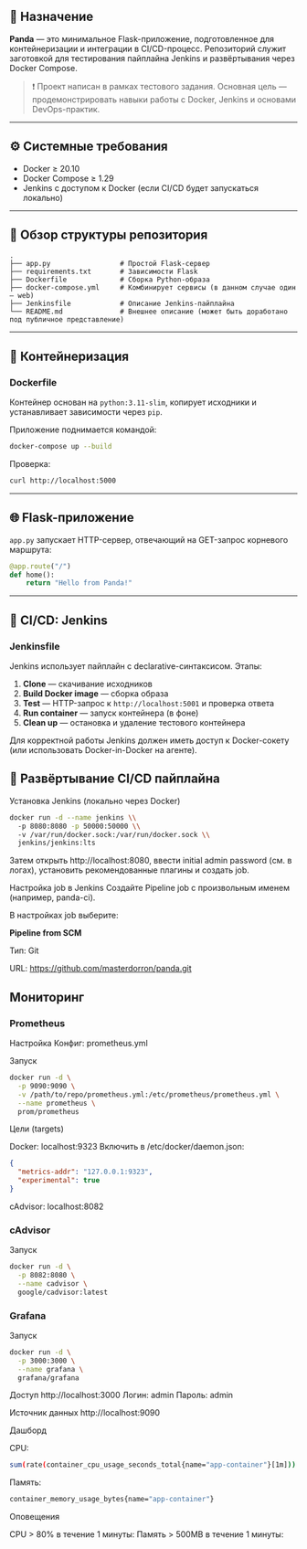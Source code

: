 ## 🔧 Назначение

**Panda** — это минимальное Flask-приложение, подготовленное для контейнеризации и интеграции в CI/CD-процесс. Репозиторий служит заготовкой для тестирования пайплайна Jenkins и развёртывания через Docker Compose.

> ❗ Проект написан в рамках тестового задания. Основная цель — продемонстрировать навыки работы с Docker, Jenkins и основами DevOps-практик.

---

## ⚙️ Системные требования

- Docker ≥ 20.10  
- Docker Compose ≥ 1.29  
- Jenkins с доступом к Docker (если CI/CD будет запускаться локально)

---

## 📁 Обзор структуры репозитория

```
.
├── app.py                 # Простой Flask-сервер
├── requirements.txt       # Зависимости Flask
├── Dockerfile             # Сборка Python-образа
├── docker-compose.yml     # Комбинирует сервисы (в данном случае один — web)
├── Jenkinsfile            # Описание Jenkins-пайплайна
└── README.md              # Внешнее описание (может быть доработано под публичное представление)
```

---

## 🐳 Контейнеризация

### Dockerfile

Контейнер основан на `python:3.11-slim`, копирует исходники и устанавливает зависимости через `pip`.

Приложение поднимается командой:

```bash
docker-compose up --build
```

Проверка:

```bash
curl http://localhost:5000
```

---

## 🌐 Flask-приложение

`app.py` запускает HTTP-сервер, отвечающий на GET-запрос корневого маршрута:

```python
@app.route("/")
def home():
    return "Hello from Panda!"
```

---

## 🔄 CI/CD: Jenkins

### Jenkinsfile

Jenkins использует пайплайн с declarative-синтаксисом. Этапы:

1. **Clone** — скачивание исходников  
2. **Build Docker image** — сборка образа  
3. **Test** — HTTP-запрос к `http://localhost:5001` и проверка ответа  
4. **Run container** — запуск контейнера (в фоне)  
5. **Clean up** — остановка и удаление тестового контейнера  

Для корректной работы Jenkins должен иметь доступ к Docker-сокету  
(или использовать Docker-in-Docker на агенте).

## 🚀 Развёртывание CI/CD пайплайна

Установка Jenkins (локально через Docker)
```bash
docker run -d --name jenkins \\
  -p 8080:8080 -p 50000:50000 \\
  -v /var/run/docker.sock:/var/run/docker.sock \\
  jenkins/jenkins:lts
```
Затем открыть http://localhost:8080, ввести initial admin password (см. в логах), установить рекомендованные плагины и создать job.

Настройка job в Jenkins
Создайте Pipeline job с произвольным именем (например, panda-ci).

В настройках job выберите:

**Pipeline from SCM**

Тип: Git

URL: https://github.com/masterdorron/panda.git

## Мониторинг
### Prometheus

Настройка
Конфиг: prometheus.yml

Запуск
```bash
docker run -d \
  -p 9090:9090 \
  -v /path/to/repo/prometheus.yml:/etc/prometheus/prometheus.yml \
  --name prometheus \
  prom/prometheus
```
Цели (targets)

Docker: localhost:9323
Включить в /etc/docker/daemon.json:
```json
{
  "metrics-addr": "127.0.0.1:9323",
  "experimental": true
}
```
cAdvisor: localhost:8082

### cAdvisor
Запуск
```bash
docker run -d \
  -p 8082:8080 \
  --name cadvisor \
  google/cadvisor:latest
```
### Grafana
Запуск
```bash
docker run -d \
  -p 3000:3000 \
  --name grafana \
  grafana/grafana
```
Доступ
http://localhost:3000
Логин: admin
Пароль: admin

Источник данных
http://localhost:9090

Дашборд

CPU:
```bash
sum(rate(container_cpu_usage_seconds_total{name="app-container"}[1m]))
```
Память:
```bash
container_memory_usage_bytes{name="app-container"}
```
Оповещения

CPU > 80% в течение 1 минуты:
Память > 500MB в течение 1 минуты:

